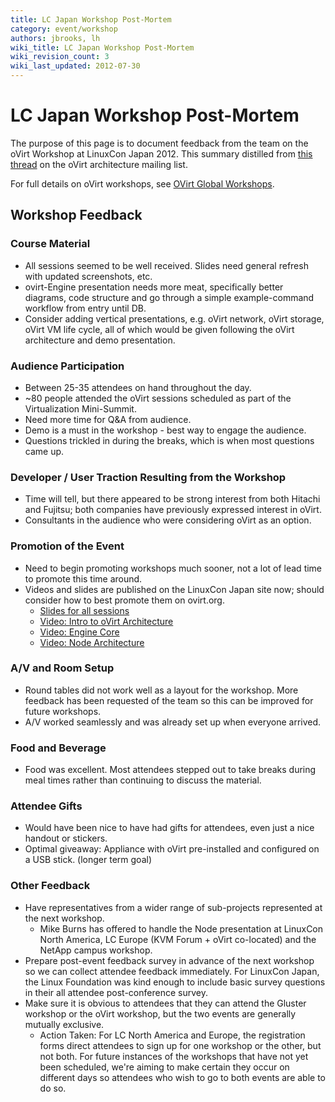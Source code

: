 ```yaml
---
title: LC Japan Workshop Post-Mortem
category: event/workshop
authors: jbrooks, lh
wiki_title: LC Japan Workshop Post-Mortem
wiki_revision_count: 3
wiki_last_updated: 2012-07-30
---
```


# LC Japan Workshop Post-Mortem

The purpose of this page is to document feedback from the team on the oVirt Workshop at LinuxCon Japan 2012. This summary distilled from [this thread](http://lists.ovirt.org/pipermail/arch/2012-June/000617.html) on the oVirt architecture mailing list.

For full details on oVirt workshops, see [OVirt Global Workshops](/community/events/archives/workshop/global-workshops/).

## Workshop Feedback

### Course Material

*   All sessions seemed to be well received. Slides need general refresh with updated screenshots, etc.
*   ovirt-Engine presentation needs more meat, specifically better diagrams, code structure and go through a simple example-command workflow from entry until DB.
*   Consider adding vertical presentations, e.g. oVirt network, oVirt storage, oVirt VM life cycle, all of which would be given following the oVirt architecture and demo presentation.

### Audience Participation

*   Between 25-35 attendees on hand throughout the day.
*   ~80 people attended the oVirt sessions scheduled as part of the Virtualization Mini-Summit.
*   Need more time for Q&A from audience.
*   Demo is a must in the workshop - best way to engage the audience.
*   Questions trickled in during the breaks, which is when most questions came up.

### Developer / User Traction Resulting from the Workshop

*   Time will tell, but there appeared to be strong interest from both Hitachi and Fujitsu; both companies have previously expressed interest in oVirt.
*   Consultants in the audience who were considering oVirt as an option.

### Promotion of the Event

*   Need to begin promoting workshops much sooner, not a lot of lead time to promote this time around.
*   Videos and slides are published on the LinuxCon Japan site now; should consider how to best promote them on ovirt.org.
    -   [Slides for all sessions](https://events.linuxfoundation.org/events/linuxcon-japan/ovirt-gluster-workshops)
    -   [Video: Intro to oVirt Architecture](http://video.linux.com/videos/introduction-to-ovirt-architecture)
    -   [Video: Engine Core](http://video.linux.com/videos/ovirt-engine-core)
    -   [Video: Node Architecture](http://video.linux.com/videos/introduction-to-ovirt-node)

### A/V and Room Setup

*   Round tables did not work well as a layout for the workshop. More feedback has been requested of the team so this can be improved for future workshops.
*   A/V worked seamlessly and was already set up when everyone arrived.

### Food and Beverage

*   Food was excellent. Most attendees stepped out to take breaks during meal times rather than continuing to discuss the material.

### Attendee Gifts

*   Would have been nice to have had gifts for attendees, even just a nice handout or stickers.
*   Optimal giveaway: Appliance with oVirt pre-installed and configured on a USB stick. (longer term goal)

### Other Feedback

*   Have representatives from a wider range of sub-projects represented at the next workshop.
    -   Mike Burns has offered to handle the Node presentation at LinuxCon North America, LC Europe (KVM Forum + oVirt co-located) and the NetApp campus workshop.
*   Prepare post-event feedback survey in advance of the next workshop so we can collect attendee feedback immediately. For LinuxCon Japan, the Linux Foundation was kind enough to include basic survey questions in their all attendee post-conference survey.
*   Make sure it is obvious to attendees that they can attend the Gluster workshop or the oVirt workshop, but the two events are generally mutually exclusive.
    -   Action Taken: For LC North America and Europe, the registration forms direct attendees to sign up for one workshop or the other, but not both. For future instances of the workshops that have not yet been scheduled, we're aiming to make certain they occur on different days so attendees who wish to go to both events are able to do so.
